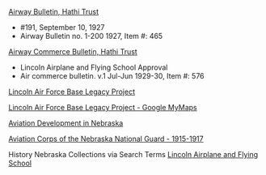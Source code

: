 [Airway Bulletin, Hathi Trust](https://catalog.hathitrust.org/Record/009945721)
- #191, September 10, 1927
- Airway Bulletin no. 1-200 1927, Item #: 465

[Airway Commerce Bulletin, Hathi Trust](https://catalog.hathitrust.org/Record/001719737)
- Lincoln Airplane and Flying School Approval 
- Air commerce bulletin. v.1 Jul-Jun 1929-30, Item #: 576

[Lincoln Air Force Base Legacy Project](https://www.lincolnafb.org/history.php)

[Lincoln Air Force Base Legacy Project - Google MyMaps](https://www.google.com/maps/d/viewer?mid=1Sv0qX7_t4k3D7KSniMrMzaWNyvoe_X5e&ll=40.86446815314296%2C-96.78195968084216&z=12)

[Aviation Development in Nebraska](https://archive.org/details/AviationDevelopmentNeb)

[Aviation Corps of the Nebraska National Guard - 1915-1917](https://www.ang.af.mil/Portals/77/documents/history/references/AFD-100203-004.pdf?ver=2016-09-20-085109-860)

History Nebraska Collections via Search Terms 
[Lincoln Airplane and Flying School](https://nebraskahistory.pastperfectonline.com/bysearchterm?keyword=Lincoln+Airplane+and+Flying+School+%28Lincoln%2C+Nebraska%29)
